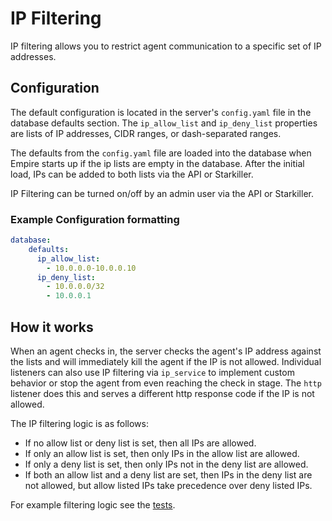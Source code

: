 # IP Filtering

IP filtering allows you to restrict agent communication to a specific set of IP addresses.

## Configuration

The default configuration is located in the server's `config.yaml` file in the database
defaults section. The `ip_allow_list` and `ip_deny_list` properties are lists of
IP addresses, CIDR ranges, or dash-separated ranges.

The defaults from the `config.yaml` file are loaded into the database when Empire
starts up if the ip lists are empty in the database. After the initial load, IPs
can be added to both lists via the API or Starkiller.

IP Filtering can be turned on/off by an admin user via the API or Starkiller.

### Example Configuration formatting

```yaml
database:
    defaults:
      ip_allow_list:
        - 10.0.0.0-10.0.0.10
      ip_deny_list:
        - 10.0.0.0/32
        - 10.0.0.1
```

## How it works

When an agent checks in, the server checks the agent's IP address against the lists and
will immediately kill the agent if the IP is not allowed.
Individual listeners can also use IP filtering via `ip_service` to implement custom
behavior or stop the agent from even reaching the check in stage. The `http` listener
does this and serves a different http response code if the IP is not allowed.

The IP filtering logic is as follows:
* If no allow list or deny list is set, then all IPs are allowed.
* If only an allow list is set, then only IPs in the allow list are allowed.
* If only a deny list is set, then only IPs not in the deny list are allowed.
* If both an allow list and a deny list are set, then IPs in the deny list are not allowed, but allow listed IPs take precedence over deny listed IPs.

For example filtering logic see the [tests](https://github.com/BC-SECURITY/Empire/blob/main/empire/test/test_ip_service.py).
